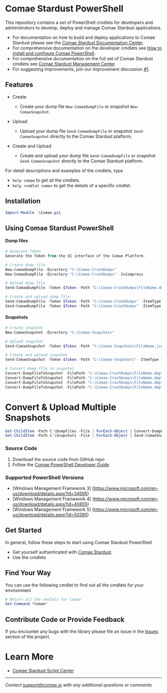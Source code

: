# Comae Stardust PowerShell

This repository contains a set of PowerShell cmdlets for developers and administrators to develop, deploy and manage Comae Stardust applications.

* For documentation on how to build and deploy applications to Comae Stardust please see the [Comae Stardust Documentation Center](https://blog.comae.io/documentation/).
* For comprehensive documentation on the developer cmdlets see [How to install and configure Comae PowerShell](https://blog.comae.io/install-configure-powershell/).
* For comprehensive documentation on the full set of Comae Stardust cmdlets see [Comae Stardust Management Center](https://blog.comae.io).
* For suggesting improvements, join our improvement discussion [#1](https://github.com/comaeio/Stardust-PowerShell/issues/1).

## Features

* Create
  * Create your dump file `New-ComaeDumpFile` or snapshot `New-ComaeSnapshot`.

* Upload
  * Upload your dump file `Send-ComaeDumpFile` or snapshot `Send-ComaeSnapshot` directly to the Comae Stardust platform.

* Create and Upload
  * Create and upload your dump file `Send-ComaeDumpFile` or snapshot `Send-ComaeSnapshot` directly to the Comae Stardust platform.

For detail descriptions and examples of the cmdlets, type
* ```help comae``` to get all the cmdlets.
* ```help <cmdlet name>``` to get the details of a specific cmdlet.

## Installation

```powershell
Import-Module .\Comae.ps1
```

## Using Comae Stardust PowerShell

#### Dump files

```powershell
# Generate Token
Generate the Token from the UI interface of the Comae Platform.

# Create dump file
New-ComaeDumpFile -Directory "C:\Comae-CrashDumps"
New-ComaeDumpFile -Directory "C:\Comae-CrashDumps" -IsCompress

# Upload dump file
Send-ComaeDumpFile -Token $Token -Path "C:\Comae-CrashDumps\FileName.dmp" -ItemType "File"

# Create and upload dump file
Send-ComaeDumpFile -Token $Token -Path "C:\Comae-CrashDumps" -ItemType "Directory"
Send-ComaeDumpFile -Token $Token -Path "C:\Comae-CrashDumps" -ItemType "Directory" -IsCompress
```

#### Snapshots

```powershell
# Create snapshot
New-ComaeSnapshot -Directory "C:\Comae-Snapshots"

# Upload snapshot
Send-ComaeSnapshot -Token $Token -Path "C:\Comae-Snapshots\FileName.json.zip" -ItemType "File"

# Create and upload snapshot
Send-ComaeSnapshot -Token $Token -Path "C:\Comae-Snapshots" -ItemType "Directory"

# Convert dump file to snapshot
Convert-DumpFileToSnapshot -FilePath "C:\Comae-CrashDumps\FileName.dmp" -Directory "C:\Comae-Snapshots"
Convert-DumpFileToSnapshot -FilePath "C:\Comae-CrashDumps\FileName.dmp" -Directory "C:\Comae-Snapshots" -SymbolPath "C:\Symbols"
Convert-DumpFileToSnapshot -FilePath "C:\Comae-CrashDumps\FileName.dmp" -Directory "C:\Comae-Snapshots" -SymbolServer "http://msdl.microsoft.com/download/symbols"
Convert-DumpFileToSnapshot -FilePath "C:\Comae-CrashDumps\FileName.dmp" -Directory "C:\Comae-Snapshots" -SymbolPath "C:\Symbols" -SymbolServer "http://msdl.microsoft.com/download/symbols"
```

# Convert & Upload Multiple Snapshots
```powershell
Get-ChildItem -Path C:\DumpFiles -File | ForEach-Object { Convert-DumpFileToSnapshot -FilePath $_.FullName -Directory "C:\Snapshots" }
Get-ChildItem -Path C:\Snapshots -File | ForEach-Object { Send-ComaeSnapshot -Token $Token -Path $_.FullName -ItemType "File" }
```

### Source Code

1. Download the source code from GitHub repo
2. Follow the [Comae PowerShell Developer Guide](https://github.com/comaeio/Stardust-PowerShell/wiki/Stardust-Powershell-Developer-Guide)

### Supported PowerShell Versions

* [Windows Management Framework 3] (https://www.microsoft.com/en-us/download/details.aspx?id=34595)
* [Windows Management Framework 4] (https://www.microsoft.com/en-us/download/details.aspx?id=40855)
* [Windows Management Framework 5] (https://www.microsoft.com/en-us/download/details.aspx?id=50395)

## Get Started

In general, follow these steps to start using Comae Stardust PowerShell

* Get yourself authenticated with [Comae Stardust](https://my.comae.com).
* Use the cmdlets

## Find Your Way


You can use the following cmdlet to find out all the cmdlets for your environment

```powershell
# Return all the cmdlets for Comae
Get-Command *Comae*
```

## Contribute Code or Provide Feedback

If you encounter any bugs with the library please file an issue in the [Issues](https://github.com/comaeio/Stardust-PowerShell/issues) section of the project.

# Learn More

* [Comae Stardust Script Center](https://blog.comae.io/stardust)

---
_Contact [support@comae.io](mailto:support@comae.io) with any additional questions or comments._
